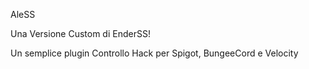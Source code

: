 AleSS

Una Versione Custom di EnderSS!

Un semplice plugin Controllo Hack per Spigot, BungeeCord e Velocity
